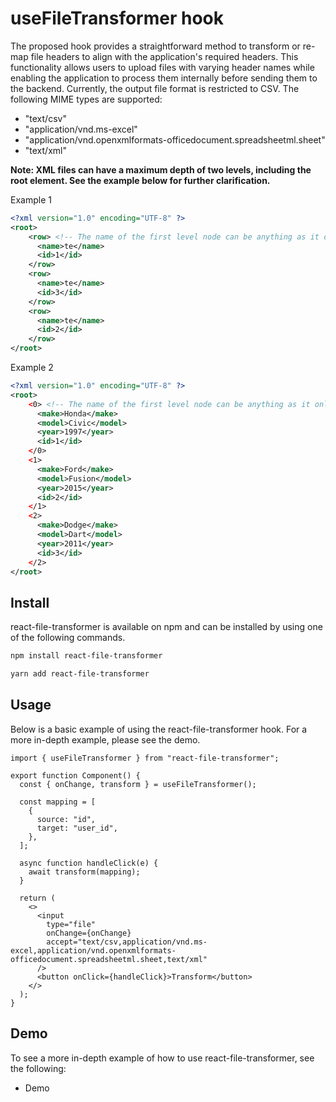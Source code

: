 # useFileTransformer hook

The proposed hook provides a straightforward method to transform or re-map file headers to align with the application's required headers. This functionality allows users to upload files with varying header names while enabling the application to process them internally before sending them to the backend. Currently, the output file format is restricted to CSV. The following MIME types are supported:

- "text/csv"
- "application/vnd.ms-excel"
- "application/vnd.openxmlformats-officedocument.spreadsheetml.sheet"
- "text/xml"

**Note: XML files can have a maximum depth of two levels, including the root element. See the example below for further clarification.**

Example 1

```xml
<?xml version="1.0" encoding="UTF-8" ?>
<root>
    <row> <!-- The name of the first level node can be anything as it only parsed as a separator -->
      <name>te</name>
      <id>1</id>
    </row>
    <row>
      <name>te</name>
      <id>3</id>
    </row>
    <row>
      <name>te</name>
      <id>2</id>
    </row>
</root>
```

Example 2

```xml
<?xml version="1.0" encoding="UTF-8" ?>
<root>
    <0> <!-- The name of the first level node can be anything as it only parsed as a separator -->
      <make>Honda</make>
      <model>Civic</model>
      <year>1997</year>
      <id>1</id>
    </0>
    <1>
      <make>Ford</make>
      <model>Fusion</model>
      <year>2015</year>
      <id>2</id>
    </1>
    <2>
      <make>Dodge</make>
      <model>Dart</model>
      <year>2011</year>
      <id>3</id>
    </2>
</root>
```

## Install

react-file-transformer is available on npm and can be installed by using one of the following commands.

```bash
npm install react-file-transformer
```

```bash
yarn add react-file-transformer
```

## Usage

Below is a basic example of using the react-file-transformer hook. For a more in-depth example, please see the demo.

```tsx
import { useFileTransformer } from "react-file-transformer";

export function Component() {
  const { onChange, transform } = useFileTransformer();

  const mapping = [
    {
      source: "id",
      target: "user_id",
    },
  ];

  async function handleClick(e) {
    await transform(mapping);
  }

  return (
    <>
      <input
        type="file"
        onChange={onChange}
        accept="text/csv,application/vnd.ms-excel,application/vnd.openxmlformats-officedocument.spreadsheetml.sheet,text/xml"
      />
      <button onClick={handleClick}>Transform</button>
    </>
  );
}
```

## Demo

To see a more in-depth example of how to use react-file-transformer, see the following:

- Demo
